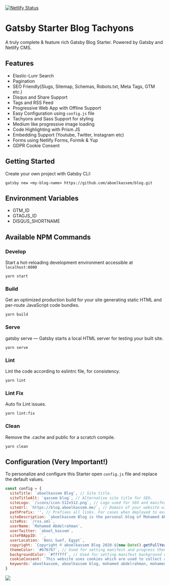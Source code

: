 [![Netlify Status](https://api.netlify.com/api/v1/badges/f43dd0bc-ce3d-4262-bef2-29b4c9347442/deploy-status)](https://app.netlify.com/sites/blog-aboelkassem/deploys)

# Gatsby Starter Blog Tachyons

A truly complete & feature rich Gatsby Blog Starter. Powered by Gatsby and Netlify CMS.

## Features

* Elastic-Lunr Search
* Pagination
* SEO Friendly(Slugs, Sitemap, Schemas, Robots.txt, Meta Tags, GTM etc.)
* Disqus and Share Support
* Tags and RSS Feed
* Progressive Web App with Offline Support
* Easy Configuration using `config.js` file
* Tachyons and Sass Support for styling
* Medium like progressive image loading
* Code Highlighting with Prism JS
* Embedding Support (Youtube, Twitter, Instagram etc)
* Forms using Netlify Forms, Formik & Yup
* GDPR Cookie Consent

## Getting Started
Create your own project with Gatsby CLI:

```shell
gatsby new <my-blog-name> https://github.com/aboelkassem/blog.git 
```
## Environment Variables

* GTM_ID
* GTAGJS_ID
* DISQUS_SHORTNAME

## Available NPM Commands

### Develop

Start a hot-reloading development environment accessible at `localhost:8000`

```shell
yarn start
```

### Build

Get an optimized production build for your site generating static HTML and per-route JavaScript code bundles.

```shell
yarn build
```

### Serve

gatsby serve — Gatsby starts a local HTML server for testing your built site.

```shell
yarn serve
```

### Lint

Lint the code according to eslintrc file, for consistency.

```shell
yarn lint
```

### Lint Fix

Auto fix Lint issues.

```shell
yarn lint:fix
```

### Clean

Remove the .cache and public for a scratch compile.

```shell
yarn clean
```

## Configuration (Very Important!)

To personalize and configure this Starter open `config.js` file and replace the default values.

```javascript
const config = {
  siteTitle: `aboelkassem Blog`, // Site title.
  siteTitleAlt: `qassem blog`, // Alternative site title for SEO.
  siteLogo: `/icons/icon-512x512.png`, // Logo used for SEO and manifest.
  siteUrl: `https://blog.aboelkassem.me/`, // Domain of your website without pathPrefix.
  pathPrefix: '', // Prefixes all links. For cases when deployed to example.github.io/gatsby-starter-business/.
  siteDescription: `aboelkassem Blog is the personal blog of Mohamed Abdelrahman. A Brew of Awesomeness with a Pinch of Magic...`, // Website description used for RSS feeds/meta description tag.
  siteRss: `/rss.xml`,
  userName: `Mohamed Abdelrahman`,
  userTwitter: `aboel_kassem`,
  siteFBAppID: ``,
  userLocation: `Beni Suef, Egypt`,
  copyright: `Copyright © aboelkassem Blog 2020-${new Date().getFullYear().toString().substr(2, 2)}. All Rights Reserved.`, // Copyright string for the footer of the website and RSS feed.
  themeColor: `#676767`, // Used for setting manifest and progress theme colors.
  backgroundColor: `#ffffff`, // Used for setting manifest background color.
  cookieConsent: `This website uses cookies which are used to collect anonymous information to improve your browsing experience and for analytics and metrics.`,
  keywords:`aboelkassem, aboelkassem blog, mohamed abdelrahman, mohamed aboelkassem, blog aboelkassem`,
}
```

<a href="https://app.netlify.com/start/deploy?repository=https://github.com/aboelkassem/blog" target="_blank">
  <img src="https://www.netlify.com/img/global/badges/netlify-dark.svg"/>
</a>
